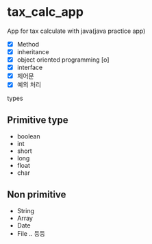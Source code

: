 # tax_calc_app

App for tax calculate with java(java practice app)
- [x] Method
- [x] inheritance
- [x] object oriented programming [o]
- [x] interface
- [x] 제어문
- [x] 예외 처리

types

## Primitive type
- boolean
- int
- short
- long
- float
- char

## Non primitive
- String
- Array
- Date
- File .. 등등

